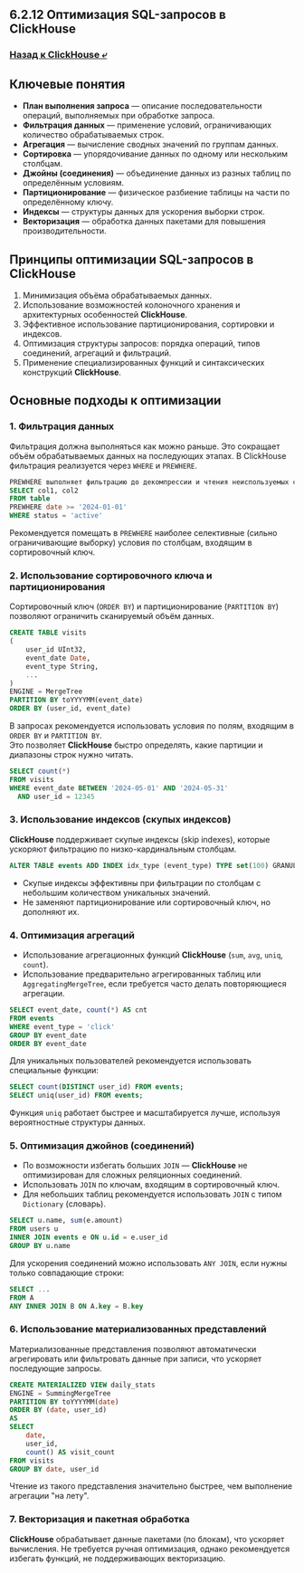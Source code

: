 ## 6.2.12 Оптимизация SQL-запросов в ClickHouse

### [Назад к ClickHouse ⤶](/data/Module6/data/clickhouse.md)

## Ключевые понятия
- **План выполнения запроса** — описание последовательности операций, выполняемых при обработке запроса.  
- **Фильтрация данных** — применение условий, ограничивающих количество обрабатываемых строк.  
- **Агрегация** — вычисление сводных значений по группам данных.  
- **Сортировка** — упорядочивание данных по одному или нескольким столбцам.  
- **Джойны (соединения)** — объединение данных из разных таблиц по определённым условиям.  
- **Партиционирование** — физическое разбиение таблицы на части по определённому ключу.  
- **Индексы** — структуры данных для ускорения выборки строк.  
- **Векторизация** — обработка данных пакетами для повышения производительности.  

## Принципы оптимизации SQL-запросов в ClickHouse
1. Минимизация объёма обрабатываемых данных.  
2. Использование возможностей колоночного хранения и архитектурных особенностей **ClickHouse**.  
3. Эффективное использование партиционирования, сортировки и индексов.  
4. Оптимизация структуры запросов: порядка операций, типов соединений, агрегаций и фильтраций.  
5. Применение специализированных функций и синтаксических конструкций **ClickHouse**.  

## Основные подходы к оптимизации
### 1. Фильтрация данных
Фильтрация должна выполняться как можно раньше. Это сокращает объём обрабатываемых данных на последующих этапах. 
В ClickHouse фильтрация реализуется через `WHERE` и `PREWHERE`.  

```sql
PREWHERE выполняет фильтрацию до декомпрессии и чтения неиспользуемых столбцов, что позволяет экономить ресурсы.
SELECT col1, col2
FROM table
PREWHERE date >= '2024-01-01'
WHERE status = 'active'
```
                  
Рекомендуется помещать в `PREWHERE` наиболее селективные (сильно ограничивающие выборку) условия по столбцам, 
входящим в сортировочный ключ.  

### 2. Использование сортировочного ключа и партиционирования
Сортировочный ключ (`ORDER BY`) и партиционирование (`PARTITION BY`) позволяют ограничить сканируемый объём данных.  

```sql
CREATE TABLE visits
(
    user_id UInt32,
    event_date Date,
    event_type String,
    ...
)
ENGINE = MergeTree
PARTITION BY toYYYYMM(event_date)
ORDER BY (user_id, event_date)
```
                  
В запросах рекомендуется использовать условия по полям, входящим в `ORDER BY` и `PARTITION BY`.  
Это позволяет **ClickHouse** быстро определять, какие партиции и диапазоны строк нужно читать.  

```sql
SELECT count(*)
FROM visits
WHERE event_date BETWEEN '2024-05-01' AND '2024-05-31'
  AND user_id = 12345
```

### 3. Использование индексов (скупых индексов)
**ClickHouse** поддерживает скупые индексы (skip indexes), которые ускоряют фильтрацию по низко-кардинальным столбцам.  

```sql
ALTER TABLE events ADD INDEX idx_type (event_type) TYPE set(100) GRANULARITY 1;
```
                  
- Скупые индексы эффективны при фильтрации по столбцам с небольшим количеством уникальных значений.  
- Не заменяют партиционирование или сортировочный ключ, но дополняют их.  

### 4. Оптимизация агрегаций
- Использование агрегационных функций **ClickHouse** (`sum`, `avg`, `uniq`, `count`).  
- Использование предварительно агрегированных таблиц или `AggregatingMergeTree`, если требуется часто делать 
повторяющиеся агрегации.  

```sql
SELECT event_date, count(*) AS cnt
FROM events
WHERE event_type = 'click'
GROUP BY event_date
ORDER BY event_date
```
                  
Для уникальных пользователей рекомендуется использовать специальные функции:  

```sql
SELECT count(DISTINCT user_id) FROM events;
SELECT uniq(user_id) FROM events;
```
                  
Функция `uniq` работает быстрее и масштабируется лучше, используя вероятностные структуры данных.  

### 5. Оптимизация джойнов (соединений)
- По возможности избегать больших `JOIN` — **ClickHouse** не оптимизирован для сложных реляционных соединений.  
- Использовать `JOIN` по ключам, входящим в сортировочный ключ.  
- Для небольших таблиц рекомендуется использовать `JOIN` с типом `Dictionary` (словарь).  

```sql
SELECT u.name, sum(e.amount)
FROM users u
INNER JOIN events e ON u.id = e.user_id
GROUP BY u.name
```
                  
Для ускорения соединений можно использовать `ANY JOIN`, если нужны только совпадающие строки:  

```sql
SELECT ...
FROM A
ANY INNER JOIN B ON A.key = B.key
```

### 6. Использование материализованных представлений
Материализованные представления позволяют автоматически агрегировать или фильтровать данные при записи, 
что ускоряет последующие запросы.  

```sql
CREATE MATERIALIZED VIEW daily_stats
ENGINE = SummingMergeTree
PARTITION BY toYYYYMM(date)
ORDER BY (date, user_id)
AS
SELECT
    date,
    user_id,
    count() AS visit_count
FROM visits
GROUP BY date, user_id
```
                  
Чтение из такого представления значительно быстрее, чем выполнение агрегации "на лету".  

### 7. Векторизация и пакетная обработка
**ClickHouse** обрабатывает данные пакетами (по блокам), что ускоряет вычисления. Не требуется ручная оптимизация, 
однако рекомендуется избегать функций, не поддерживающих векторизацию.  

### 